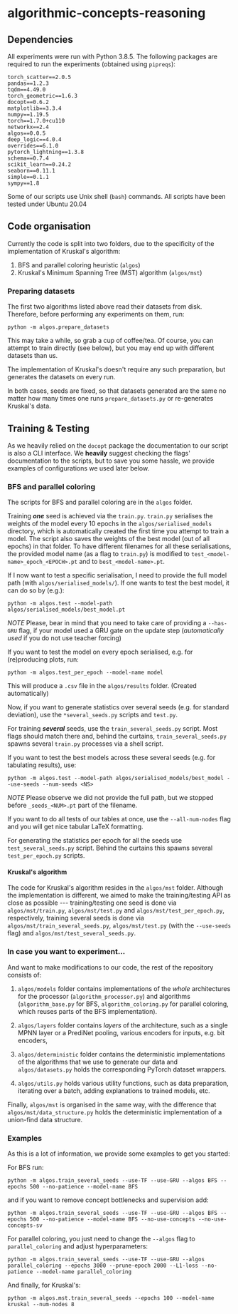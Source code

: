 # algorithmic-concepts-reasoning

## Dependencies
All experiments were run with Python 3.8.5. The following packages are required to run the experiments (obtained using `pipreqs`):
```
torch_scatter==2.0.5
pandas==1.2.3
tqdm==4.49.0
torch_geometric==1.6.3
docopt==0.6.2
matplotlib==3.3.4
numpy==1.19.5
torch==1.7.0+cu110
networkx==2.4
algos==0.0.5
deep_logic==4.0.4
overrides==6.1.0
pytorch_lightning==1.3.8
schema==0.7.4
scikit_learn==0.24.2
seaborn==0.11.1
simple==0.1.1
sympy==1.8
```

Some of our scripts use Unix shell (`bash`) commands. All scripts have been tested under Ubuntu 20.04

## Code organisation

Currently the code is split into two folders, due to the specificity of the
implementation of Kruskal's algorithm:
1. BFS and parallel coloring heuristic (`algos`)
1. Kruskal's Minimum Spanning Tree (MST) algorithm (`algos/mst`)

### Preparing datasets

The first two algorithms listed above read their datasets from disk. Therefore,
before performing any experiments on them, run:
```
python -m algos.prepare_datasets
```
This may take a while, so grab a cup of coffee/tea. Of course, you can attempt
to train directly (see below), but you may end up with different datasets than
us.

The implementation of Kruskal's doesn't require any such preparation, but
generates the datasets on every run.

In both cases, seeds are fixed, so that datasets generated are the same no
matter how many times one runs `prepare_datasets.py` or  re-generates Kruskal's
data.

## Training & Testing

As we heavily relied on the `docopt` package the documentation to our script is
also a CLI interface. We **heavily** suggest checking the flags' documentation
to the scripts, but to save you some hassle, we provide examples of
configurations we used later below.

### BFS and parallel coloring

The scripts for BFS and parallel coloring are in the `algos` folder.

Training ***one*** seed is achieved via the `train.py`. `train.py` serialises
the weights of the model every 10 epochs in the `algos/serialised_models`
directory, which is automatically created the first time you attempt to train
a model. The script also saves the weights of the best model (out of all
epochs) in that folder. To have different filenames for all these
serialisations, the provided model name (as a flag to `train.py`) is modified
to `test_<model-name>_epoch_<EPOCH>.pt` and to `best_<model-name>.pt`.

If I now want to test a specific serialisation, I need to provide the full
model path (with `algos/serialised_models/`). If one wants to test the best
model, it can do so by (e.g.):
```
python -m algos.test --model-path algos/serialised_models/best_model.pt
```
*NOTE* Please, bear in mind that you need to take care of providing a `--has-GRU` flag,
if your model used a GRU gate on the update step (_automatically used_ if you
do not use teacher forcing)

If you want to test the model on every epoch serialised, e.g. for (re)producing plots,
run:
```
python -m algos.test_per_epoch --model-name model
```
This will produce a `.csv` file in the `algos/results` folder. (Created automatically)

Now, if you want to generate statistics over several seeds (e.g. for standard deviation), use
the `*several_seeds.py` scripts and `test.py`.

For training ***several*** seeds, use the `train_several_seeds.py` script. Most flags
should match there and, behind the curtains, `train_several_seeds.py` spawns
several `train.py` processes via a shell script.

If you want to test the best models across these
several seeds (e.g. for tabulating results), use:
```
python -m algos.test --model-path algos/serialised_models/best_model --use-seeds --num-seeds <NS>
```
*NOTE* Please observe we did not provide the full path, but we stopped before
`_seeds_<NUM>.pt` part of the filename.

If you want to do all tests of our tables at once, use the `--all-num-nodes`
flag and you will get nice tabular LaTeX formatting.

For generating the statistics per epoch for all the seeds use
`test_several_seeds.py` script. Behind the curtains this spawns several
`test_per_epoch.py` scripts.

#### Kruskal's algorithm

The code for Kruskal's algorithm resides in the `algos/mst` folder. Although
the implementation is different, we aimed to make the training/testing API as
close as possible --- training/testing one seed is done via
`algos/mst/train.py`, `algos/mst/test.py` and `algos/mst/test_per_epoch.py`,
respectively, training several seeds is done via
`algos/mst/train_several_seeds.py`, `algos/mst/test.py` (with the `--use-seeds`
flag) and `algos/mst/test_several_seeds.py`.

### In case you want to experiment...

And want to make modifications to our code, the rest of the repository consists of:

1. `algos/models` folder contains implementations of the *whole* architectures
   for the processor (`algorithm_processor.py`) and algorithms
   (`algorithm_base.py` for BFS, `algorithm_coloring.py` for parallel coloring,
   which reuses parts of the BFS implementation).

1. `algos/layers` folder contains *layers* of the architecture, such as
   a single MPNN layer or a PrediNet pooling, various encoders for inputs, e.g.
   bit encoders,

1. `algos/deterministic` folder contains the deterministic implementations of
   the algorithms that we use to generate our data and `algos/datasets.py`
   holds the corresponding PyTorch dataset wrappers.

1. `algos/utils.py` holds various utility functions, such as data preparation,
   iterating over a batch, adding explanations to trained models, etc.

Finally, `algos/mst` is organised in the same way, with the difference that
`algos/mst/data_structure.py` holds the deterministic implementation of
a union-find data structure.

### Examples

As this is a lot of information, we provide some examples to get you started:

For BFS run:
```
python -m algos.train_several_seeds --use-TF --use-GRU --algos BFS --epochs 500 --no-patience --model-name BFS
```
and if you want to remove concept bottlenecks and supervision add:
```
python -m algos.train_several_seeds --use-TF --use-GRU --algos BFS --epochs 500 --no-patience --model-name BFS --no-use-concepts --no-use-concepts-sv
```

For parallel coloring, you just need to change the `--algos` flag to
`parallel_coloring` and adjust hyperparameters:
```
python -m algos.train_several_seeds --use-TF --use-GRU --algos parallel_coloring --epochs 3000 --prune-epoch 2000 --L1-loss --no-patience --model-name parallel_coloring
```

And finally, for Kruskal's:
```
python -m algos.mst.train_several_seeds --epochs 100 --model-name kruskal --num-nodes 8
```

